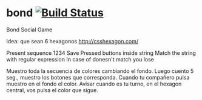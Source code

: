 # bond [![Build Status](https://travis-ci.org/cortezcristian/bond.svg?branch=master)](https://travis-ci.org/cortezcristian/bond)
Bond Social Game

Idea: que sean 6 hexagonos
http://csshexagon.com/

Present sequence 1234
Save Pressed buttons inside string
Match the string with regular expression
In case of donesn't match you lose

Muestro toda la secuencia de colores cambiando el fondo.
Luego cuento 5 seg., muestro los botones que corresponda.
Cuando tu compañero pulsa muestro en el fondo el color.
Avisar cuando es tu turno, en el hexagon central, vos pulsa el color que sigue.

